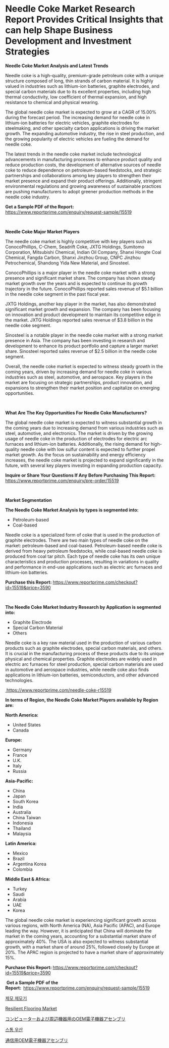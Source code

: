 <p><h1>Needle Coke Market Research Report Provides Critical Insights that can help Shape Business Development and Investment Strategies</h1></p><p><strong>Needle Coke Market Analysis and Latest Trends</strong></p>
<p><p>Needle coke is a high-quality, premium-grade petroleum coke with a unique structure composed of long, thin strands of carbon material. It is highly valued in industries such as lithium-ion batteries, graphite electrodes, and special carbon materials due to its excellent properties, including high thermal conductivity, low coefficient of thermal expansion, and high resistance to chemical and physical wearing.</p><p>The global needle coke market is expected to grow at a CAGR of 15.00% during the forecast period. The increasing demand for needle coke in lithium-ion batteries for electric vehicles, graphite electrodes for steelmaking, and other specialty carbon applications is driving the market growth. The expanding automotive industry, the rise in steel production, and the growing popularity of electric vehicles are fueling the demand for needle coke.</p><p>The latest trends in the needle coke market include technological advancements in manufacturing processes to enhance product quality and reduce production costs, the development of alternative sources of needle coke to reduce dependence on petroleum-based feedstocks, and strategic partnerships and collaborations among key players to strengthen their market presence and expand their product offerings. Additionally, stringent environmental regulations and growing awareness of sustainable practices are pushing manufacturers to adopt greener production methods in the needle coke industry.</p></p>
<p><strong>Get a Sample PDF of the Report:&nbsp;</strong> <a href="https://www.reportprime.com/enquiry/request-sample/15519">https://www.reportprime.com/enquiry/request-sample/15519</a></p>
<p>&nbsp;</p>
<p><strong>Needle Coke Major Market Players</strong></p>
<p><p>The needle coke market is highly competitive with key players such as ConocoPhillips, C-Chem, Seadrift Coke, JXTG Holdings, Sumitomo Corporation, Mitsubishi Chemical, Indian Oil Company, Shanxi Hongte Coal Chemical, Fangda Carbon, Shanxi Jinzhou Group, CNPC Jinzhou Petrochemical, Shandong Yida New Material, and Sinosteel.</p><p>ConocoPhillips is a major player in the needle coke market with a strong presence and significant market share. The company has shown steady market growth over the years and is expected to continue its growth trajectory in the future. ConocoPhillips reported sales revenue of $5.1 billion in the needle coke segment in the past fiscal year.</p><p>JXTG Holdings, another key player in the market, has also demonstrated significant market growth and expansion. The company has been focusing on innovation and product development to maintain its competitive edge in the market. JXTG Holdings reported sales revenue of $3.8 billion in the needle coke segment.</p><p>Sinosteel is a notable player in the needle coke market with a strong market presence in Asia. The company has been investing in research and development to enhance its product portfolio and capture a larger market share. Sinosteel reported sales revenue of $2.5 billion in the needle coke segment.</p><p>Overall, the needle coke market is expected to witness steady growth in the coming years, driven by increasing demand for needle coke in various industries such as steel, automotive, and aerospace. Key players in the market are focusing on strategic partnerships, product innovation, and expansions to strengthen their market position and capitalize on emerging opportunities.</p></p>
<p>&nbsp;</p>
<p><strong>What Are The Key Opportunities For Needle Coke Manufacturers?</strong></p>
<p><p>The global needle coke market is expected to witness substantial growth in the coming years due to increasing demand from various industries such as steel, automotive, and electronics. The market is driven by the growing usage of needle coke in the production of electrodes for electric arc furnaces and lithium-ion batteries. Additionally, the rising demand for high-quality needle coke with low sulfur content is expected to further propel market growth. As the focus on sustainability and energy efficiency increases, the needle coke market is projected to expand significantly in the future, with several key players investing in expanding production capacity.</p></p>
<p><strong>Inquire or Share Your Questions If Any Before Purchasing This Report:</strong> <a href="https://www.reportprime.com/enquiry/pre-order/15519">https://www.reportprime.com/enquiry/pre-order/15519</a></p>
<p>&nbsp;</p>
<p><strong>Market Segmentation</strong></p>
<p><strong>The Needle Coke Market Analysis by types is segmented into:</strong></p>
<p><ul><li>Petroleum-based</li><li>Coal-based</li></ul></p>
<p><p>Needle coke is a specialized form of coke that is used in the production of graphite electrodes. There are two main types of needle coke on the market: petroleum-based and coal-based. Petroleum-based needle coke is derived from heavy petroleum feedstocks, while coal-based needle coke is produced from coal tar pitch. Each type of needle coke has its own unique characteristics and production processes, resulting in variations in quality and performance in end-use applications such as electric arc furnaces and lithium-ion batteries.</p></p>
<p><strong>Purchase this Report:&nbsp;</strong><a href="https://www.reportprime.com/checkout?id=15519&price=3590">https://www.reportprime.com/checkout?id=15519&price=3590</a></p>
<p>&nbsp;</p>
<p><strong>The Needle Coke Market Industry Research by Application is segmented into:</strong></p>
<p><ul><li>Graphite Electrode</li><li>Special Carbon Material</li><li>Others</li></ul></p>
<p><p>Needle coke is a key raw material used in the production of various carbon products such as graphite electrodes, special carbon materials, and others. It is crucial in the manufacturing process of these products due to its unique physical and chemical properties. Graphite electrodes are widely used in electric arc furnaces for steel production, special carbon materials are used in automotive and aerospace industries, while needle coke also finds applications in lithium-ion batteries, semiconductors, and other advanced technologies.</p></p>
<p><a href="https://www.reportprime.com/needle-coke-r15519">&nbsp;https://www.reportprime.com/needle-coke-r15519</a></p>
<p><strong>In terms of Region, the Needle Coke Market Players available by Region are:</strong></p>
<p>
    <p> <strong> North America: </strong>
        <ul>
            <li>United States</li>
            <li>Canada</li>
        </ul>
        </p> 
    <p> <strong> Europe: </strong>
        <ul>
            <li>Germany</li>
            <li>France</li>
            <li>U.K.</li>
            <li>Italy</li>
            <li>Russia</li>
        </ul>
        </p> 
    <p> <strong> Asia-Pacific: </strong>
        <ul>
            <li>China</li>
            <li>Japan</li>
            <li>South Korea</li>
            <li>India</li>
            <li>Australia</li>
            <li>China Taiwan</li>
            <li>Indonesia</li>
            <li>Thailand</li>
            <li>Malaysia</li>
        </ul>
        </p> 
    <p> <strong> Latin America: </strong>
        <ul>
            <li>Mexico</li>
            <li>Brazil</li>
            <li>Argentina Korea</li>
            <li>Colombia</li>
        </ul>
        </p> 
    <p> <strong> Middle East & Africa: </strong>
        <ul>
            <li>Turkey</li>
            <li>Saudi</li>
            <li>Arabia</li>
            <li>UAE</li>
            <li>Korea</li>
        </ul>
    </p>
    </p>
<p><p>The global needle coke market is experiencing significant growth across various regions, with North America (NA), Asia Pacific (APAC), and Europe leading the way. However, it is anticipated that China will dominate the market in the coming years, accounting for a substantial market share of approximately 40%. The USA is also expected to witness substantial growth, with a market share of around 25%, followed closely by Europe at 20%. The APAC region is projected to have a market share of approximately 15%.</p></p>
<p><strong>Purchase this Report: </strong><a href="https://www.reportprime.com/checkout?id=15519&price=3590">https://www.reportprime.com/checkout?id=15519&price=3590</a></p>
<p>&nbsp;<strong>Get a Sample PDF of the Report:&nbsp;&nbsp;</strong><a href="https://www.reportprime.com/enquiry/request-sample/15519">https://www.reportprime.com/enquiry/request-sample/15519</a></p>
<p><strong></strong></p>
<p><p><a href="https://github.com/fernandotryO5lson96765/Market-Research-Report-List-1/blob/main/511310076176.md">제모 제모기</a></p><p><a href="https://github.com/AnnChovey2023/Market-Research-Report-List-1/blob/main/resilient-flooring-market.md">Resilient Flooring Market</a></p><p><a href="https://github.com/RudySimonis2023/Market-Research-Report-List-1/blob/main/835116381770.md">コンピューターおよび周辺機器用のOEM電子機器アセンブリ</a></p><p><a href="https://github.com/JosefaRice/Market-Research-Report-List-1/blob/main/747204776177.md">스톰 우산</a></p><p><a href="https://github.com/mm14022023/Market-Research-Report-List-1/blob/main/437789681769.md">通信用OEM電子機器アセンブリ</a></p></p>